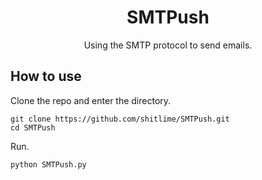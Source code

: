 <h1 align="center">SMTPush</h1>

<div align="center">Using the SMTP protocol to send emails.</div>


## How to use

Clone the repo and enter the directory.

```shell
git clone https://github.com/shitlime/SMTPush.git
cd SMTPush
```


Run.

```shell
python SMTPush.py
```
